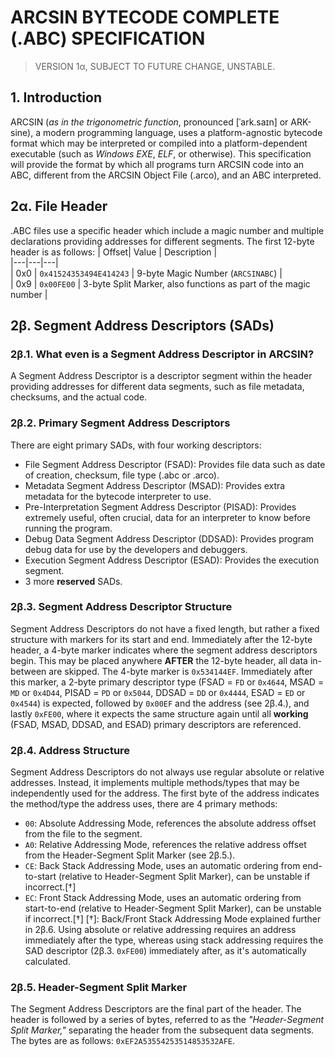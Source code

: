 # ARCSIN BYTECODE COMPLETE (.ABC) SPECIFICATION
> VERSION 1α, SUBJECT TO FUTURE CHANGE, UNSTABLE.
## 1. Introduction
ARCSIN (*as in the trigonometric function*, pronounced [ˈark.saɪn] or ARK-sine), a modern programming language, uses a platform-agnostic bytecode format which may be interpreted or compiled into a platform-dependent executable (such as *Windows EXE*, *ELF*, or otherwise). This specification will provide the format by which all programs turn ARCSIN code into an ABC, different from the ARCSIN Object File (.arco), and an ABC interpreted.

## 2α. File Header
.ABC files use a specific header which include a magic number and multiple declarations providing addresses for different segments. The first 12-byte header is as follows:
| Offset| Value | Description |  
|---|---|---|  
| 0x0 | `0x41524353494E414243` | 9-byte Magic Number (`ARCSINABC`) |  
| 0x9 | `0x00FE00` | 3-byte Split Marker, also functions as part of the magic number |

## 2β. Segment Address Descriptors (SADs)
### 2β.1. What even is a Segment Address Descriptor in ARCSIN? 
A Segment Address Descriptor is a descriptor segment within the header providing addresses for different data segments, such as file metadata, checksums, and the actual code.
### 2β.2. Primary Segment Address Descriptors
There are eight primary SADs, with four working descriptors:
- File Segment Address Descriptor (FSAD): Provides file data such as date of creation, checksum, file type (.abc or .arco).
- Metadata Segment Address Descriptor (MSAD): Provides extra metadata for the bytecode interpreter to use.
- Pre-Interpretation Segment Address Descriptor (PISAD): Provides extremely useful, often crucial, data for an interpreter to know before running the program.
- Debug Data Segment Address Descriptor (DDSAD): Provides program debug data for use by the developers and debuggers.
- Execution Segment Address Descriptor (ESAD): Provides the execution segment.
- 3 more **reserved** SADs.
### 2β.3. Segment Address Descriptor Structure
Segment Address Descriptors do not have a fixed length, but rather a fixed structure with markers for its start and end. Immediately after the 12-byte header, a 4-byte marker indicates where the segment address descriptors begin. This may be placed anywhere **AFTER** the 12-byte header, all data in-between are skipped. The 4-byte marker is `0x534144EF`. Immediately after this marker, a 2-byte primary descriptor type (FSAD = `FD` or `0x4644`, MSAD = `MD` or `0x4D44`, PISAD = `PD` or `0x5044`, DDSAD = `DD` or `0x4444`, ESAD = `ED` or `0x4544`) is expected, followed by `0x00EF` and the address (see 2β.4.), and lastly `0xFE00`, where it expects the same structure again until all **working** (FSAD, MSAD, DDSAD, and ESAD) primary descriptors are referenced.
### 2β.4. Address Structure
Segment Address Descriptors do not always use regular absolute or relative addresses. Instead, it implements multiple methods/types that may be independently used for the address. The first byte of the address indicates the method/type the address uses, there are 4 primary methods:
- `00`: Absolute Addressing Mode, references the absolute address offset from the file to the segment.
- `A0`: Relative Addressing Mode, references the relative address offset from the Header-Segment Split Marker (see 2β.5.).
- `CE`: Back Stack Addressing Mode, uses an automatic ordering from end-to-start (relative to Header-Segment Split Marker), can be unstable if incorrect.[†]
- `EC`: Front Stack Addressing Mode, uses an automatic ordering from start-to-end (relative to Header-Segment Split Marker), can be unstable if incorrect.[†]
[†]: Back/Front Stack Addressing Mode explained further in 2β.6.
Using absolute or relative addressing requires an address immediately after the type, whereas using stack addressing requires the SAD descriptor (2β.3. `0xFE00`) immediately after, as it's automatically calculated.
### 2β.5. Header-Segment Split Marker
The Segment Address Descriptors are the final part of the header. The header is followed by a series of bytes, referred to as the *"Header-Segment Split Marker,"* separating the header from the subsequent data segments. The bytes are as follows: `0xEF2A53554253514853532AFE`.
